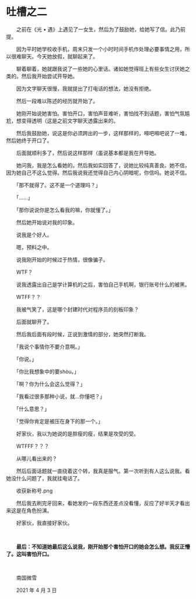 # 吐槽之二

　　之前在《光 • 遇》上遇见了一女生，然后为了鼓励她，给她写了信。此乃前提。

　　因为平时她学校收手机，周末只发一个小时时间手机作处理必要事情之用，所以很难聊天。今天她放假，就聊起来了。

　　聊着聊着，她就跟我说了一些她的心里话。诸如她觉得班上有些女生讨厌她之类的。然后我开始尝试开导她。

　　因为文字聊天很慢，我就提出了打电话的想法，她没有拒绝。

　　然后一段难以陈述的经历就开始了。

　　她刚开始说她害怕。害怕开口，害怕声音难听，害怕找不到话题，害怕气氛尴尬，想变得透明（这是之前文字聊天透露出来的。

　　然后我鼓励她，说这是你必须跨出的一步，这样那样的，嘚吧嘚吧说了一堆，然后她终于开口了。

　　后面就顺利多了，然后说这样那样（虽说基本都是我在开导她。

　　她问我，我是怎么看她的。然后我如实回答了，说她比较纯真善良。她不信，因为她自己不这么觉得。然后我说我还觉得自己内心阴暗呢，你信吗。她说不信。

　　「那不就得了。这不是一个道理吗？」

　　「……」

　　「那你说说你是怎么看我的嘛，你就懂了。」

　　然后她开始说对我的印象。

　　说我是个好人。

　　嗯，预料之中。

　　说我刚开始的时候过于热情，很像骗子。

　　WTF？

　　说我透露出自己是学计算机的之后，害怕自己手机啊，银行账号什么的被黑。

　　WTFF？？

　　我被气笑了，这是哪个封建时代对程序员的刻板印象？

　　后面就聊开了。

　　然后我后面有段时候，正说到激情的部分，她突然打断我。

　　「我说个事情你不要介意啊。」

　　「你说。」

　　「你比我想象中的要shòu。」

　　「啊？你为什么会这么觉得？」

　　「我看过很多那种小说，就…你懂吧？」

　　「什么意思？」

　　「觉得你肯定是被压在身下的那一个。」

　　好家伙，我以为她说的是胖瘦的瘦，结果是攻受的受。

　　WTFFF？？？

　　从哪儿看出来的？

　　然后后面话题就一直绕着这个转，我真是服气。第一次听到有人这么说我。看她没什么问题了，我就挂电话了。

　　收获新称号.png

　　然后我去刷完牙回来，看她发的一段东西还差点没看懂，反应了好半天才看出来这是在角色扮演。

　　好家伙，我直接好家伙。

<br />

　　**最后：不知道她最后这么说我，刚开始那个害怕开口的她会怎么想。我反正懵了。这叫害怕开口。**

 <br />

　　南国微雪

　　2021 年 4 月 3 日